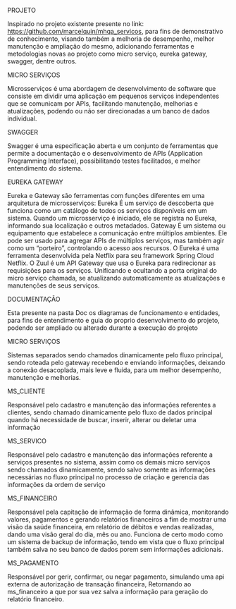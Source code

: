 PROJETO

  Inspirado no projeto existente presente no link: https://github.com/marcelquin/mhqa_servicos, para fins de demonstrativo de conhecimento, visando também a melhoria de desempenho, melhor manutenção e ampliação do mesmo, adicionando ferramentas e metodologias novas ao projeto como micro serviço, eureka gateway, swagger, dentre outros.

MICRO SERVIÇOS

  Microsserviços é uma abordagem de desenvolvimento de software que consiste em dividir uma aplicação em pequenos serviços independentes que se comunicam por APIs, facilitando manutenção, melhorias e atualizações, podendo ou não ser direcionadas a um banco de dados individual.

SWAGGER

  Swagger é uma especificação aberta e um conjunto de ferramentas que permite a documentação e o desenvolvimento de APIs (Application Programming Interface), possibilitando testes facilitados, e melhor entendimento do sistema.

EUREKA GATEWAY

  Eureka e Gateway são ferramentas com funções diferentes em uma arquitetura de microsserviços: 
Eureka
  É um serviço de descoberta que funciona como um catálogo de todos os serviços disponíveis em um sistema. Quando um microsserviço é iniciado, ele se registra no Eureka, informando sua localização e outros metadados. 
Gateway
  É um sistema ou equipamento que estabelece a comunicação entre múltiplos ambientes. Ele pode ser usado para agregar APIs de múltiplos serviços, mas também agir como um “porteiro”, controlando o acesso aos recursos. 
O Eureka é uma ferramenta desenvolvida pela Netflix para seu framework Spring Cloud Netflix. O Zuul é um API Gateway que usa o Eureka para redirecionar as requisições para os serviços.
  Unificando e ocultando a porta original do micro serviço chamada, se atualizando automaticamente as atualizações e manutenções de seus serviços.


DOCUMENTAÇÃO

  Esta presente na pasta Doc os diagramas de funcionamento e entidades, para fins de entendimento e guia do proprio desenvolvimento do projeto, podendo ser ampliado ou alterado durante a execução do projeto

MICRO SERVIÇOS

  Sistemas separados sendo chamados dinamicamente pelo fluxo principal, sendo roteada pelo gateway recebendo e enviando informações, deixando a conexão desacoplada, mais leve e fluida, para um melhor desempenho, manutenção e melhorias.

MS_CLIENTE

  Responsável pelo cadastro e manutenção das informações referentes a clientes, sendo chamado dinamicamente pelo fluxo de dados principal quando há necessidade de buscar, inserir, alterar ou deletar uma informação

MS_SERVICO

  Responsável pelo cadastro e manutenção das informações referente a serviços presentes no sistema, assim como os demais micro serviços sendo chamados dinamicamente, sendo salvo somente as informações necessárias no fluxo principal no processo de criação e gerencia das informações da ordem de serviço

MS_FINANCEIRO

  Responsável pela capitação de informação de forma dinâmica, monitorando valores, pagamentos e gerando relatórios financeiros a fim de mostrar uma visão da saúde financeira, em relatório de débitos e vendas realizadas, dando uma visão geral do dia, mês ou ano.
  Funciona de certo modo como um sistema de backup de informação, tendo em vista que o fluxo principal também salva no seu banco de dados porem sem informações adicionais.

MS_PAGAMENTO

  Responsável por gerir, confirmar, ou negar pagamento, simulando uma api externa de autorização de transação financeira, Retornando ao ms_financeiro a que por sua vez salva a informação para geração do relatório financeiro.

  
